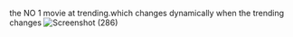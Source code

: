 the NO 1 movie at trending.which changes dynamically when the  trending changes
![Screenshot (286)](https://user-images.githubusercontent.com/81908636/123581294-36bb3880-d7f9-11eb-9f3c-c4c9372604c5.png)



